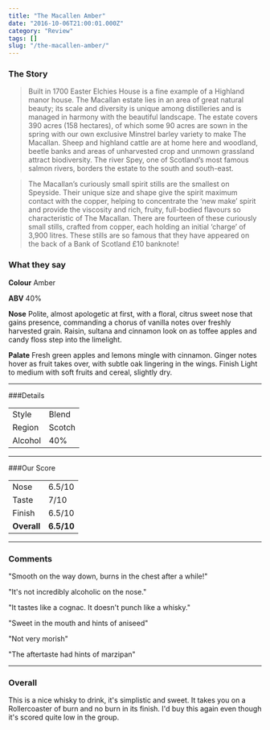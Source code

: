 ```yaml
---
title: "The Macallen Amber"
date: "2016-10-06T21:00:01.000Z"
category: "Review"
tags: []
slug: "/the-macallen-amber/"
---
```

### The Story

> Built in 1700 Easter Elchies House is a fine example of a Highland manor house.  The Macallan estate lies in an area of great natural beauty; its scale and diversity is unique among distilleries and is managed in harmony with the beautiful landscape. The estate covers 390 acres (158 hectares), of which some 90 acres are sown in the spring with our own exclusive Minstrel barley variety to make The Macallan.  Sheep and highland cattle are at home here and woodland, beetle banks and areas of unharvested crop and unmown grassland attract biodiversity.  The river Spey, one of Scotland’s most famous salmon rivers, borders the estate to the south and south-east.

>The Macallan’s curiously small spirit stills are the smallest on Speyside. Their unique size and shape give the spirit maximum contact with the copper, helping to concentrate the ‘new make’ spirit and provide the viscosity and rich, fruity, full-bodied flavours so characteristic of The Macallan. There are fourteen of these curiously small stills, crafted from copper, each holding an initial ‘charge’ of 3,900 litres. These stills are so famous that they have appeared on the back of a Bank of Scotland £10 banknote!

### What they say

**Colour**
Amber

**ABV**
40%

**Nose**
Polite, almost apologetic at first, with a floral, citrus sweet nose that gains presence, commanding a chorus of vanilla notes over freshly harvested grain. Raisin, sultana and cinnamon look on as toffee apples and candy floss step into the limelight.

**Palate**
Fresh green apples and lemons mingle with cinnamon. Ginger notes hover as fruit takes over, with subtle oak lingering in the wings.
Finish
Light to medium with soft fruits and cereal, slightly dry.

---

###Details
<table>  
<tr>  
<td class="grey">Style</td><td>Blend</td>  
</tr>  
<tr>  
<td class="grey">Region</td><td>Scotch</td>  
</tr>  
<tr>  
<td class="grey">Alcohol</td><td>40%</td>  
</tr>  
</table>


---

###Our Score
<table class="score-table">  
<tr>  
<td class="grey">Nose</td><td>6.5/10</td>  
</tr>  
<tr>  
<td class="grey">Taste</td><td>7/10</td>  
</tr>  
<tr>  
<td class="grey">Finish</td><td>6.5/10</td>  
</tr>  
<tr>  
<td class="grey"><strong>Overall</strong></td><td><strong>6.5/10</strong></td>  
</tr>  
</table>

---

### Comments
"Smooth on the way down, burns in the chest after a while!"

"It's not incredibly alcoholic on the nose."

"It tastes like a cognac. It doesn't punch like a whisky."

"Sweet in the mouth and hints of aniseed"

"Not very morish"

"The aftertaste had hints of marzipan"

---

### Overall

This is a nice whisky to drink, it's simplistic and sweet. It takes you on a Rollercoaster of burn and no burn in its finish. I'd buy this again even though it's scored quite low in the group. 


 <script type="application/ld+json">
        {
        "@context": "http://schema.org/",
        "@type": "Product",
        "name": "The Macallen Amber",
        "image": "http://whiskeynerds.com/content/images/2016/10/Macallan-amber-2.jpg",
        "description": "This is a nice whisky to drink, it's simplistic and sweet. It takes you on a Rollercoaster of burn and no burn in its finish. ",
        "brand": {
            "@type": "Thing",
            "name": "Macallen"
        },
        "aggregateRating": {
            "@type": "AggregateRating",
            "ratingValue": "3.25",
            "reviewCount": "10"
        }
        }
    </script>
    